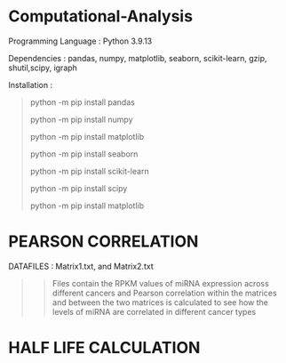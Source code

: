 # Computational-Analysis

Programming Language : Python 3.9.13


Dependencies : pandas, numpy, matplotlib, seaborn, scikit-learn, gzip, shutil,scipy, igraph


Installation : 
>python -m pip install pandas
>
>python -m pip install numpy
>
>python -m pip install matplotlib
>
>python -m pip install seaborn
>
>python -m pip install scikit-learn
>
>python -m pip install scipy 
>
>python -m pip install matplotlib
                      
                      
                     
# **PEARSON CORRELATION**
DATAFILES : Matrix1.txt, and Matrix2.txt 
>>Files contain the RPKM values of miRNA expression across different cancers and Pearson correlation within the matrices and between the two matrices is calculated to see how the levels of miRNA are correlated in different cancer types

# **HALF LIFE CALCULATION**
